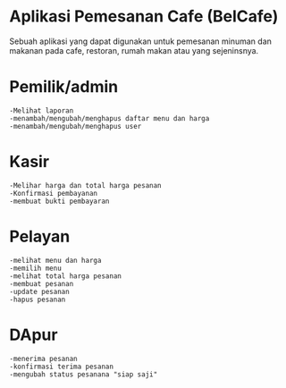 # Aplikasi Pemesanan Cafe (BelCafe)
Sebuah aplikasi yang dapat digunakan untuk pemesanan minuman dan makanan pada cafe, restoran, rumah makan atau yang sejeninsnya.
# Pemilik/admin
    -Melihat laporan
    -menambah/mengubah/menghapus daftar menu dan harga
    -menambah/mengubah/menghapus user
# Kasir
    -Melihar harga dan total harga pesanan
    -Konfirmasi pembayanan
    -membuat bukti pembayaran
# Pelayan
    -melihat menu dan harga
    -memilih menu
    -melihat total harga pesanan
    -membuat pesanan
    -update pesanan
    -hapus pesanan
# DApur
    -menerima pesanan
    -konfirmasi terima pesanan
    -mengubah status pesanana "siap saji"
    